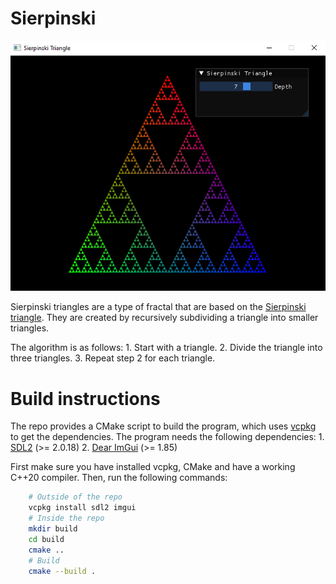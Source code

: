 Sierpinski
==========

![demo](demo.png)

Sierpinski triangles are a type of fractal that are based on the
[Sierpinski triangle](https://en.wikipedia.org/wiki/Sierpinski_triangle). They are created by recursively subdividing a triangle into smaller triangles.

The algorithm is as follows:
    1. Start with a triangle.
    2. Divide the triangle into three triangles.
    3. Repeat step 2 for each triangle.

Build instructions
==================

The repo provides a CMake script to build the program, which uses [vcpkg](https://github.com/microsoft/vcpkg) to get the dependencies. The program needs the following dependencies:
    1. [SDL2](https://github.com/libsdl-org/SDL) (>= 2.0.18)
    2. [Dear ImGui](https://github.com/ocornut/imgui) (>= 1.85)

First make sure you have installed vcpkg, CMake and have a working C++20 compiler. Then, run the following commands:
```bash
    # Outside of the repo
    vcpkg install sdl2 imgui
    # Inside the repo
    mkdir build
    cd build
    cmake ..
    # Build
    cmake --build .
```